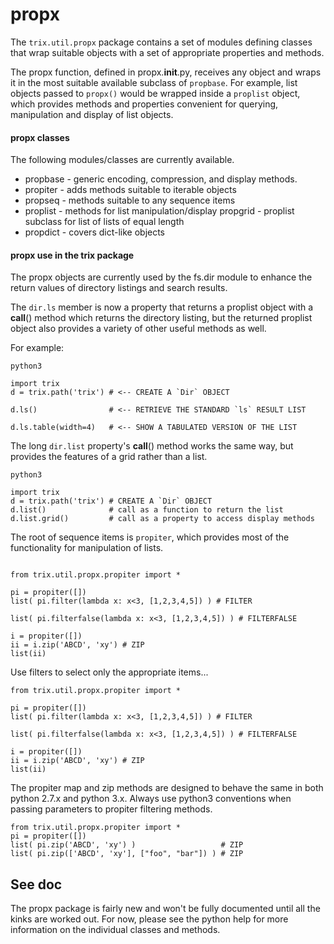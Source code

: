 
# propx

The `trix.util.propx` package contains a set of modules defining 
classes that wrap suitable objects with a set of appropriate 
properties and methods.

The propx function, defined in propx.__init__.py, receives any object
and wraps it in the most suitable available subclass of `propbase`.
For example, list objects passed to `propx()` would be wrapped inside
a	`proplist` object, which provides methods and properties convenient
for querying, manipulation and display of list objects.



#### propx classes

The following modules/classes are currently available.

 * propbase - generic encoding, compression, and display methods. 
 * propiter - adds methods suitable to iterable objects
 * propseq  - methods suitable to any sequence items 
 * proplist - methods for list manipulation/display
   propgrid - proplist subclass for list of lists of equal length 
 * propdict - covers dict-like objects



#### propx use in the trix package

The propx objects are currently used by the fs.dir module to enhance
the return values of directory listings and search results.

The `dir.ls` member is now a property that returns a proplist object
with a __call__() method which returns the directory listing, but the
returned proplist object also provides a variety of other useful
methods as well.

For example:

```
python3

import trix
d = trix.path('trix') # <-- CREATE A `Dir` OBJECT

d.ls()                # <-- RETRIEVE THE STANDARD `ls` RESULT LIST

d.ls.table(width=4)   # <-- SHOW A TABULATED VERSION OF THE LIST

```


The long `dir.list` property's __call__() method works the same way, 
but provides the features of a grid rather than a list.

```
python3

import trix
d = trix.path('trix') # CREATE A `Dir` OBJECT
d.list()              # call as a function to return the list
d.list.grid()         # call as a property to access display methods

```



The root of sequence items is	`propiter`, which provides most of the
functionality for manipulation of lists.

```python3

from trix.util.propx.propiter import *

pi = propiter([]) 
list( pi.filter(lambda x: x<3, [1,2,3,4,5]) ) # FILTER

list( pi.filterfalse(lambda x: x<3, [1,2,3,4,5]) ) # FILTERFALSE

i = propiter([])
ii = i.zip('ABCD', 'xy') # ZIP
list(ii)

```



Use filters to select only the appropriate items...

```
from trix.util.propx.propiter import *

pi = propiter([]) 
list( pi.filter(lambda x: x<3, [1,2,3,4,5]) ) # FILTER

list( pi.filterfalse(lambda x: x<3, [1,2,3,4,5]) ) # FILTERFALSE

i = propiter([])
ii = i.zip('ABCD', 'xy') # ZIP
list(ii)

```


The propiter map and zip methods are designed to behave the same in 
both python 2.7.x and python 3.x. Always use python3 conventions
when passing parameters to propiter filtering methods.

```python3
from trix.util.propx.propiter import *
pi = propiter([]) 
list( pi.zip('ABCD', 'xy') )                   # ZIP
list( pi.zip(['ABCD', 'xy'], ["foo", "bar"]) ) # ZIP

```




## See doc

The propx package is fairly new and won't be fully documented until
all the kinks are worked out. For now, please see the python help
for more information on the individual classes and methods.




